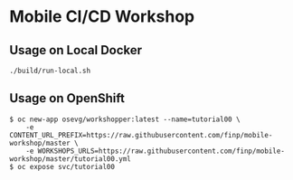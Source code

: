 # Mobile CI/CD Workshop

## Usage on Local Docker
```
./build/run-local.sh

```

## Usage on OpenShift
```
$ oc new-app osevg/workshopper:latest --name=tutorial00 \
    -e CONTENT_URL_PREFIX=https://raw.githubusercontent.com/finp/mobile-workshop/master \
    -e WORKSHOPS_URLS=https://raw.githubusercontent.com/finp/mobile-workshop/master/tutorial00.yml
$ oc expose svc/tutorial00
```
